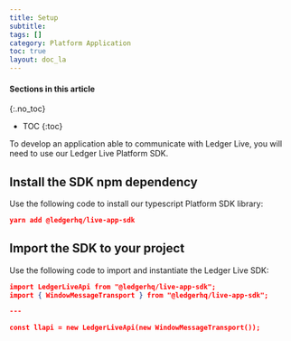 ```yaml
---
title: Setup
subtitle:
tags: []
category: Platform Application
toc: true
layout: doc_la
---
```


#### Sections in this article
{:.no_toc}
* TOC
{:toc}

To develop an application able to communicate with Ledger Live, you will need to use our Ledger Live Platform SDK. 

## Install the SDK npm dependency

Use the following code to install our typescript Platform SDK library:

```json
yarn add @ledgerhq/live-app-sdk
```

## Import the SDK to your project

Use the following code to import and instantiate the Ledger Live SDK: 

```json
import LedgerLiveApi from "@ledgerhq/live-app-sdk";
import { WindowMessageTransport } from "@ledgerhq/live-app-sdk";

---

const llapi = new LedgerLiveApi(new WindowMessageTransport());
```
